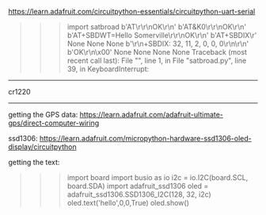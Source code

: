 https://learn.adafruit.com/circuitpython-essentials/circuitpython-uart-serial




>>> import satbroad
b'AT\r\r\nOK\r\n'
b'AT&K0\r\r\nOK\r\n'
b'AT+SBDWT=Hello Somerville\r\r\nOK\r\n'
b'AT+SBDIX\r'
None
None
None
b'\r\n+SBDIX: 32, 11, 2, 0, 0, 0\r\n\r\n'
b'OK\r\n\x00'
None
None
None
None
Traceback (most recent call last):
  File "<stdin>", line 1, in <module>
  File "satbroad.py", line 39, in <module>
KeyboardInterrupt: 

---

cr1220

---

getting the GPS data:
https://learn.adafruit.com/adafruit-ultimate-gps/direct-computer-wiring

ssd1306:
https://learn.adafruit.com/micropython-hardware-ssd1306-oled-display/circuitpython


getting the text:

>>> import board
>>> import busio as io
>>> i2c = io.I2C(board.SCL, board.SDA)
>>> import adafruit_ssd1306
>>> oled = adafruit_ssd1306.SSD1306_I2C(128, 32, i2c)
>>> oled.text('hello',0,0,True)
>>> oled.show()
>>> 

